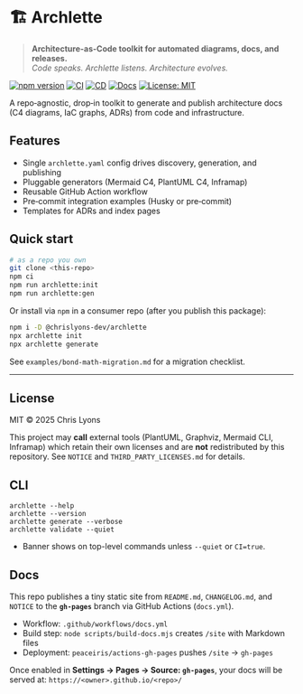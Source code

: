 # 🏗️ Archlette

> **Architecture-as-Code toolkit for automated diagrams, docs, and releases.**  
> _Code speaks. Archlette listens. Architecture evolves._

[![npm version](https://img.shields.io/npm/v/@chrislyons-dev/archlette?color=blue&logo=npm)](https://www.npmjs.com/package/@chrislyons-dev/archlette)
[![CI](https://github.com/chrislyons-dev/archlette/actions/workflows/ci.yml/badge.svg)](https://github.com/chrislyons-dev/archlette/actions/workflows/ci.yml)
[![CD](https://github.com/chrislyons-dev/archlette/actions/workflows/cd.yml/badge.svg)](https://github.com/chrislyons-dev/archlette/actions/workflows/cd.yml)
[![Docs](https://img.shields.io/badge/docs-gh--pages-success?logo=github)](https://chrislyons-dev.github.io/archlette/)
[![License: MIT](https://img.shields.io/badge/license-MIT-green.svg)](LICENSE)

A repo‑agnostic, drop‑in toolkit to generate and publish architecture docs (C4 diagrams, IaC graphs, ADRs) from code and infrastructure.

## Features

- Single `archlette.yaml` config drives discovery, generation, and publishing
- Pluggable generators (Mermaid C4, PlantUML C4, Inframap)
- Reusable GitHub Action workflow
- Pre‑commit integration examples (Husky or pre‑commit)
- Templates for ADRs and index pages

## Quick start

```bash
# as a repo you own
git clone <this-repo>
npm ci
npm run archlette:init
npm run archlette:gen
```

Or install via `npm` in a consumer repo (after you publish this package):

```bash
npm i -D @chrislyons-dev/archlette
npx archlette init
npx archlette generate
```

See `examples/bond-math-migration.md` for a migration checklist.

---

## License

MIT © 2025 Chris Lyons

This project may **call** external tools (PlantUML, Graphviz, Mermaid CLI, Inframap) which
retain their own licenses and are **not** redistributed by this repository. See `NOTICE`
and `THIRD_PARTY_LICENSES.md` for details.

## CLI

```
archlette --help
archlette --version
archlette generate --verbose
archlette validate --quiet
```

- Banner shows on top-level commands unless `--quiet` or `CI=true`.

## Docs

This repo publishes a tiny static site from `README.md`, `CHANGELOG.md`, and `NOTICE`
to the **`gh-pages`** branch via GitHub Actions (`docs.yml`).

- Workflow: `.github/workflows/docs.yml`
- Build step: `node scripts/build-docs.mjs` creates `/site` with Markdown files
- Deployment: `peaceiris/actions-gh-pages` pushes `/site` -> `gh-pages`

Once enabled in **Settings → Pages → Source: `gh-pages`**, your docs will be served at:
`https://<owner>.github.io/<repo>/`
